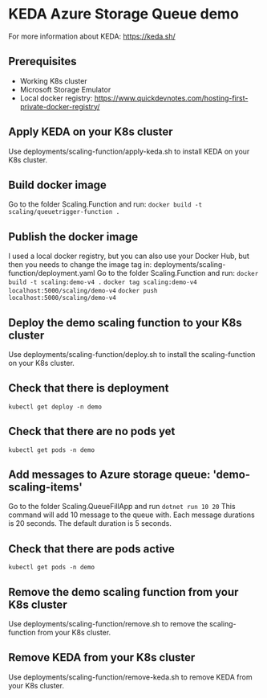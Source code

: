 # KEDA  Azure Storage Queue demo
For more information about KEDA: https://keda.sh/

## Prerequisites
- Working K8s cluster
- Microsoft Storage Emulator
- Local docker registry: https://www.quickdevnotes.com/hosting-first-private-docker-registry/

## Apply KEDA on your K8s cluster
Use deployments/scaling-function/apply-keda.sh to install KEDA on your K8s cluster.

## Build docker image
Go to the folder Scaling.Function and run: `docker build -t scaling/queuetrigger-function .`

## Publish the docker image 
I used a local docker registry, but you can also use your Docker Hub, but then you needs to change the image tag in: deployments/scaling-function/deployment.yaml
Go to the folder Scaling.Function and run: 
`docker build -t scaling:demo-v4 .`
`docker tag scaling:demo-v4 localhost:5000/scaling/demo-v4`
`docker push localhost:5000/scaling/demo-v4`

## Deploy the demo scaling function to your K8s cluster
Use deployments/scaling-function/deploy.sh to install the scaling-function on your K8s cluster.

## Check that there is deployment
`kubectl get deploy -n demo`

## Check that there are no pods yet
`kubectl get pods -n demo`

## Add messages to Azure storage queue: 'demo-scaling-items'
Go to the folder Scaling.QueueFillApp and run `dotnet run 10 20`
This command will add 10 message to the queue with. Each message durations is 20 seconds. The default duration is 5 seconds. 

## Check that there are pods active
`kubectl get pods -n demo`

## Remove the demo scaling function from your K8s cluster
Use deployments/scaling-function/remove.sh to remove the scaling-function from your K8s cluster.

## Remove KEDA from your K8s cluster
Use deployments/scaling-function/remove-keda.sh to remove KEDA from your K8s cluster.
